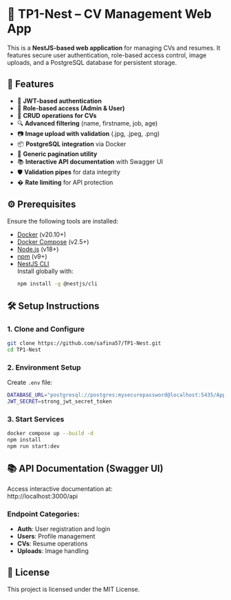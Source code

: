 # 📝 TP1-Nest – CV Management Web App

This is a **NestJS-based web application** for managing CVs and resumes. It features secure user authentication, role-based access control, image uploads, and a PostgreSQL database for persistent storage.

## 🚀 Features

- 🔐 **JWT-based authentication**
- 👤 **Role-based access (Admin & User)**
- 📄 **CRUD operations for CVs**
- 🔍 **Advanced filtering** (name, firstname, job, age)
- 📷 **Image upload with validation** (.jpg, .jpeg, .png)
- 📦 **PostgreSQL integration** via Docker
- 📃 **Generic pagination utility**
- 📚 **Interactive API documentation** with Swagger UI
- 🛡️ **Validation pipes** for data integrity
- � **Rate limiting** for API protection

## ⚙️ Prerequisites

Ensure the following tools are installed:

- [Docker](https://www.docker.com/) (v20.10+)
- [Docker Compose](https://docs.docker.com/compose/) (v2.5+)
- [Node.js](https://nodejs.org/) (v18+)
- [npm](https://www.npmjs.com/) (v9+)
- [NestJS CLI](https://docs.nestjs.com/cli/overview)  
  Install globally with:  
  ```bash
  npm install -g @nestjs/cli
  ```

## 🛠️ Setup Instructions

### 1. Clone and Configure
```bash
git clone https://github.com/safina57/TP1-Nest.git
cd TP1-Nest
```

### 2. Environment Setup
Create `.env` file:
```bash
DATABASE_URL="postgresql://postgres:mysecurepassword@localhost:5435/ApplicationDB"
JWT_SECRET=strong_jwt_secret_token
```

### 3. Start Services
```bash
docker compose up --build -d
npm install
npm run start:dev
```

## 📚 API Documentation (Swagger UI)

Access interactive documentation at:  
http://localhost:3000/api


### Endpoint Categories:
- **Auth**: User registration and login
- **Users**: Profile management
- **CVs**: Resume operations
- **Uploads**: Image handling


## 📜 License

This project is licensed under the MIT License.


